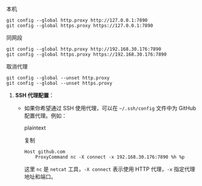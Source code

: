 本机

```
git config --global http.proxy http://127.0.0.1:7890
git config --global https.proxy https://127.0.0.1:7890
```

同网段

```
git config --global http.proxy http://192.168.30.176:7890
git config --global https.proxy https://192.168.30.176:7890
```



取消代理

```
git config --global --unset http.proxy
git config --global --unset https.proxy
```



1. **SSH 代理配置**：

   - 如果你希望通过 SSH 使用代理，可以在 `~/.ssh/config` 文件中为 GitHub 配置代理。例如：

     plaintext

     复制

     ```
     Host github.com
         ProxyCommand nc -X connect -x 192.168.30.176:7890 %h %p
     ```

     这里 `nc` 是 `netcat` 工具，`-X connect` 表示使用 HTTP 代理，`-x` 指定代理地址和端口。